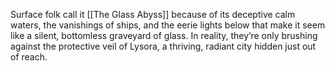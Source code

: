 Surface folk call it [[The Glass Abyss]] because of its deceptive calm waters, the vanishings of ships, and the eerie lights below that make it seem like a silent, bottomless graveyard of glass. In reality, they’re only brushing against the protective veil of Lysora, a thriving, radiant city hidden just out of reach.